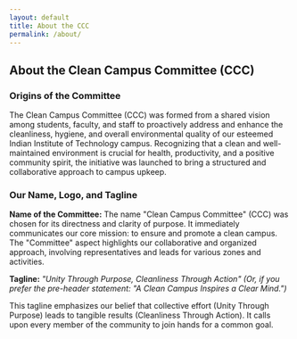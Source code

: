 ```yaml
---
layout: default
title: About the CCC
permalink: /about/
---
```


## About the Clean Campus Committee (CCC)

### Origins of the Committee
The Clean Campus Committee (CCC) was formed from a shared vision among students, faculty, and staff to proactively address and enhance the cleanliness, hygiene, and overall environmental quality of our esteemed Indian Institute of Technology campus. Recognizing that a clean and well-maintained environment is crucial for health, productivity, and a positive community spirit, the initiative was launched to bring a structured and collaborative approach to campus upkeep.

### Our Name, Logo, and Tagline

**Name of the Committee:**
The name "Clean Campus Committee" (CCC) was chosen for its directness and clarity of purpose. It immediately communicates our core mission: to ensure and promote a clean campus. The "Committee" aspect highlights our collaborative and organized approach, involving representatives and leads for various zones and activities.

**Tagline:**
*"Unity Through Purpose, Cleanliness Through Action"*
*(Or, if you prefer the pre-header statement: "A Clean Campus Inspires a Clear Mind.")*

This tagline emphasizes our belief that collective effort (Unity Through Purpose) leads to tangible results (Cleanliness Through Action). It calls upon every member of the community to join hands for a common goal.